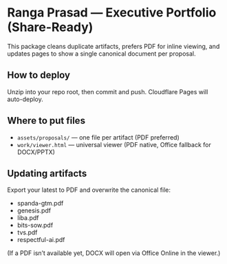 # Ranga Prasad — Executive Portfolio (Share-Ready)

This package cleans duplicate artifacts, prefers PDF for inline viewing, and updates
pages to show a single canonical document per proposal.

## How to deploy
Unzip into your repo root, then commit and push. Cloudflare Pages will auto-deploy.

## Where to put files
- `assets/proposals/` — one file per artifact (PDF preferred)
- `work/viewer.html` — universal viewer (PDF native, Office fallback for DOCX/PPTX)

## Updating artifacts
Export your latest to PDF and overwrite the canonical file:
- spanda-gtm.pdf
- genesis.pdf
- liba.pdf
- bits-sow.pdf
- tvs.pdf
- respectful-ai.pdf

(If a PDF isn’t available yet, DOCX will open via Office Online in the viewer.)
